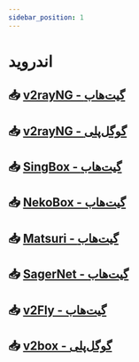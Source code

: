```yaml
---
sidebar_position: 1
---
```


# اندروید

## 📥 [v2rayNG - گیت‌هاب](https://github.com/2dust/v2rayNG/releases)

## 📥 [v2rayNG - گوگل‌پلی](https://play.google.com/store/apps/details?id=com.v2ray.ang)

## 📥 [SingBox - گیت‌هاب](https://play.google.com/store/apps/details?id=io.nekohasekai.sfa)

## 📥 [NekoBox - گیت‌هاب](https://github.com/MatsuriDayo/NekoBoxForAndroid/releases)

## 📥 [Matsuri - گیت‌هاب](https://github.com/MatsuriDayo/Matsuri/releases)

## 📥 [SagerNet - گیت‌هاب](https://github.com/SagerNet/SagerNet/releases)

## 📥 [v2Fly - گیت‌هاب](https://github.com/2dust/v2flyNG/releases)

## 📥 [v2box - گوگل‌پلی](https://play.google.com/store/apps/details?id=dev.hexasoftware.v2box)
